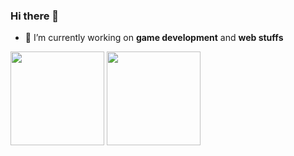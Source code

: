 ### Hi there 👋
- 🔭 I’m currently working on **game development** and **web stuffs**

<div align="left">
  <img height="150em" src="https://github-readme-stats.vercel.app/api/top-langs/?username=elton999&exclude_repo=KNN-Image-Classification&show_icons=true&hide_border=true&layout=compact&langs_count=8&theme=tokyonight"/>	
  <img height="150em" src="https://github-readme-stats.vercel.app/api?username=elton999&show_icons=true&hide_border=true&count_private=true&include_all_commits=true&theme=tokyonight" />
</div><br>	
<!--
**elton999/elton999** is a ✨ _special_ ✨ repository because its `README.md` (this file) appears on your GitHub profile.

Here are some ideas to get you started:

- 🔭 I’m currently working on ...
- 🌱 I’m currently learning ...
- 👯 I’m looking to collaborate on ...
- 🤔 I’m looking for help with ...
- 💬 Ask me about ...
- 📫 How to reach me: ...
- 😄 Pronouns: ...
- ⚡ Fun fact: ...
-->
